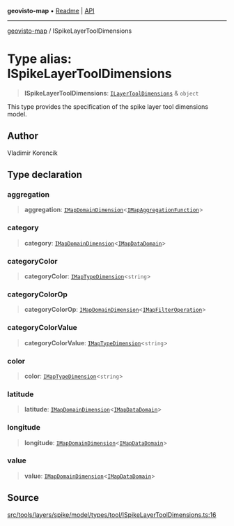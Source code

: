 **geovisto-map** • [Readme](../README.md) \| [API](../globals.md)

***

[geovisto-map](../README.md) / ISpikeLayerToolDimensions

# Type alias: ISpikeLayerToolDimensions

> **ISpikeLayerToolDimensions**: [`ILayerToolDimensions`](ILayerToolDimensions.md) & `object`

This type provides the specification of the spike layer tool dimensions model.

## Author

Vladimir Korencik

## Type declaration

### aggregation

> **aggregation**: [`IMapDomainDimension`](../interfaces/IMapDomainDimension.md)\<[`IMapAggregationFunction`](../interfaces/IMapAggregationFunction.md)\>

### category

> **category**: [`IMapDomainDimension`](../interfaces/IMapDomainDimension.md)\<[`IMapDataDomain`](../interfaces/IMapDataDomain.md)\>

### categoryColor

> **categoryColor**: [`IMapTypeDimension`](../interfaces/IMapTypeDimension.md)\<`string`\>

### categoryColorOp

> **categoryColorOp**: [`IMapDomainDimension`](../interfaces/IMapDomainDimension.md)\<[`IMapFilterOperation`](../interfaces/IMapFilterOperation.md)\>

### categoryColorValue

> **categoryColorValue**: [`IMapTypeDimension`](../interfaces/IMapTypeDimension.md)\<`string`\>

### color

> **color**: [`IMapTypeDimension`](../interfaces/IMapTypeDimension.md)\<`string`\>

### latitude

> **latitude**: [`IMapDomainDimension`](../interfaces/IMapDomainDimension.md)\<[`IMapDataDomain`](../interfaces/IMapDataDomain.md)\>

### longitude

> **longitude**: [`IMapDomainDimension`](../interfaces/IMapDomainDimension.md)\<[`IMapDataDomain`](../interfaces/IMapDataDomain.md)\>

### value

> **value**: [`IMapDomainDimension`](../interfaces/IMapDomainDimension.md)\<[`IMapDataDomain`](../interfaces/IMapDataDomain.md)\>

## Source

[src/tools/layers/spike/model/types/tool/ISpikeLayerToolDimensions.ts:16](https://github.com/geovisto/geovisto-map/blob/e22d774889dbc28cc1ec62933ecf6bab6690f172/src/tools/layers/spike/model/types/tool/ISpikeLayerToolDimensions.ts#L16)
